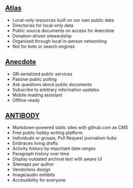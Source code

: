 ## [Atlas](https://github.com/tiliv/atlas)
- Local-only resources built on our own public data
- Directories for local-only data
- Public source documents on access for Anecdote
- Donation-driven stewardship
- Organized through local in-person networking
- Not for bots or search engines

## [Anecdote](https://github.com/tiliv/anecdote)
- QR-serialized public services
- Passive public polling
- Ask questions about public documents
- Subscribe to arbitrary information updates
- Mobile reading assistant
- Offline-ready

## [ANTIBODY](https://github.com/tiliv/antibody)
- Markdown-powered static sites with github.com as CMS
- Free public hobby writing platform
- Individuals or groups, Pull Request journalism hubs
- Embraces living drafts
- Activity history by important date ranges
- Paragraph history over time
- Display outdated archival text with aware UI
- Sitemaps per author
- Vendorless design
- Image/audio exhibits
- Accessibility for everyone
